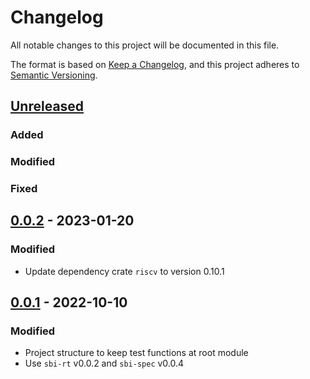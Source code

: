 # Changelog

All notable changes to this project will be documented in this file.

The format is based on [Keep a Changelog](https://keepachangelog.com/en/1.0.0/), and this project adheres
to [Semantic Versioning](https://semver.org/spec/v2.0.0.html).

## [Unreleased]

### Added

### Modified

### Fixed

## [0.0.2] - 2023-01-20

### Modified

- Update dependency crate `riscv` to version 0.10.1

## [0.0.1] - 2022-10-10

### Modified

- Project structure to keep test functions at root module
- Use `sbi-rt` v0.0.2 and `sbi-spec` v0.0.4

[Unreleased]: https://github.com/rustsbi/sbi-testing/compare/v0.0.2...HEAD
[0.0.2]: https://github.com/rustsbi/sbi-testing/compare/v0.0.1...v0.0.2
[0.0.1]: https://github.com/rustsbi/sbi-testing/compare/v0.0.0...v0.0.1
